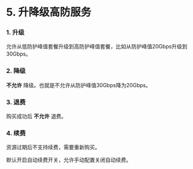 

# 5. 升降级高防服务

### 1. 升级

允许从低防护峰值套餐升级到高防护峰值套餐，比如从防护峰值20Gbps升级到30Gbps。

### 2. 降级

**不允许** 降级。也就是不允许从防护峰值30Gbps降为20Gbps。

### 3. 退费

购买成功后 **不允许** 退费。

### 4. 续费

资源过期后不支持续费，需要重新购买。

默认开启自动续费开关，允许手动配置关闭自动续费。


